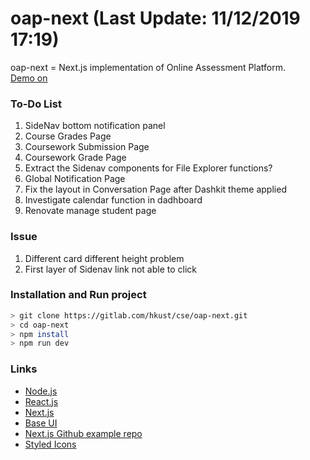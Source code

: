 # oap-next (Last Update: 11/12/2019 17:19)
oap-next = Next.js implementation of Online Assessment Platform.\
[Demo on](https://oap-next.chrisliupascal.now.sh/dashboard)

### To-Do List
1. SideNav bottom notification panel
2. Course Grades Page
3. Coursework Submission Page
4. Coursework Grade Page
5. Extract the Sidenav components for File Explorer functions?
6. Global Notification Page
7. Fix the layout in Conversation Page after Dashkit theme applied
8. Investigate calendar function in dadhboard
9. Renovate manage student page

### Issue
1. Different card different height problem
2. First layer of Sidenav link not able to click

### Installation and Run project
```sh
> git clone https://gitlab.com/hkust/cse/oap-next.git
> cd oap-next
> npm install
> npm run dev
```

### Links
* [Node.js](https://nodejs.org/en/)
* [React.js](https://reactjs.org/)
* [Next.js](https://nextjs.org/)
* [Base UI](https://baseweb.design/)
* [Next.js Github example repo](https://github.com/zeit/next.js/tree/canary/examples)
* [Styled Icons](https://styled-icons.js.org/)
